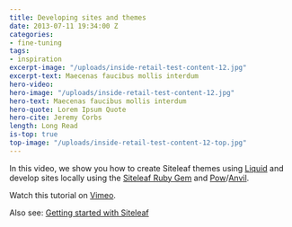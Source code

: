 ```yaml
---
title: Developing sites and themes
date: 2013-07-11 19:34:00 Z
categories:
- fine-tuning
tags:
- inspiration
excerpt-image: "/uploads/inside-retail-test-content-12.jpg"
excerpt-text: Maecenas faucibus mollis interdum
hero-video: 
hero-image: "/uploads/inside-retail-test-content-12.jpg"
hero-text: Maecenas faucibus mollis interdum
hero-quote: Lorem Ipsum Quote
hero-cite: Jeremy Corbs
length: Long Read
is-top: true
top-image: "/uploads/inside-retail-test-content-12-top.jpg"
---
```


In this video, we show you how to create Siteleaf themes using [Liquid](https://github.com/siteleaf/siteleaf-themes) and develop sites locally using the [Siteleaf Ruby Gem](https://github.com/siteleaf/siteleaf-gem) and [Pow](http://pow.cx)/[Anvil](http://anvilformac.com).

Watch this tutorial on [Vimeo](http://vimeo.com/70121781).

Also see: [Getting started with Siteleaf](/blog/getting-started)
